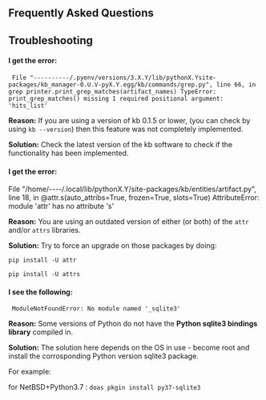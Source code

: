 ## Frequently Asked Questions

## Troubleshooting

#### I get the error:
`` 
File "----------/.pyenv/versions/3.X.Y/lib/pythonX.Ysite-packages/kb_manager-0.U.V-pyX.Y.egg/kb/commands/grep.py", line 66, in grep
printer.print_grep_matches(artifact_names)
TypeError: print_grep_matches() missing 1 required positional argument: 'hits_list'
``

**Reason:**   If you are using a version of kb 0.1.5 or lower, (you can check by using ``kb --version``) then this feature was not completely implemented. 

**Solution:** Check the latest version of the kb software to check if the functionality has been implemented.


#### I get the error:

  File "/home/----/.local/lib/pythonX.Y/site-packages/kb/entities/artifact.py", line 18, in <module>
    @attr.s(auto_attribs=True, frozen=True, slots=True)
AttributeError: module 'attr' has no attribute 's'
  
**Reason:**   You are using an outdated version of either (or both) of the `attr` and/or `attrs` libraries.

**Solution:** Try to force an upgrade on those packages by doing:

`pip install -U attr`

`pip install -U attrs`

#### I see the following: 
`` ModuleNotFoundError: No module named '_sqlite3'``

**Reason:**   Some versions of Python do not have the **Python sqlite3 bindings library** compiled in. 

**Solution:** The solution here depends on the OS in use - become root and install the corrosponding Python version sqlite3 package.

For example:

for NetBSD+Python3.7 : ``doas pkgin install py37-sqlite3``
